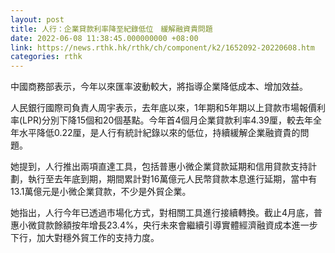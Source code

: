 ```yaml
---
layout: post
title: 人行：企業貸款利率降至紀錄低位　緩解融資貴問題
date: 2022-06-08 11:38:45.000000000 +08:00
link: https://news.rthk.hk/rthk/ch/component/k2/1652092-20220608.htm
categories: rthk
---
```


中國商務部表示，今年以來匯率波動較大，將指導企業降低成本、增加效益。

人民銀行國際司負責人周宇表示，去年底以來，1年期和5年期以上貸款市場報價利率(LPR)分別下降15個和20個基點。今年首4個月企業貸款利率4.39厘，較去年全年水平降低0.22厘，是人行有統計紀錄以來的低位，持續緩解企業融資貴的問題。

她提到，人行推出兩項直達工具，包括普惠小微企業貸款延期和信用貸款支持計劃，執行至去年底到期，期間累計對16萬億元人民幣貸款本息進行延期，當中有13.1萬億元是小微企業貸款，不少是外貿企業。

她指出，人行今年已透過市場化方式，對相關工具進行接續轉換。截止4月底，普惠小微貸款餘額按年增長23.4%，央行未來會繼續引導實體經濟融資成本進一步下行，加大對穩外貿工作的支持力度。
